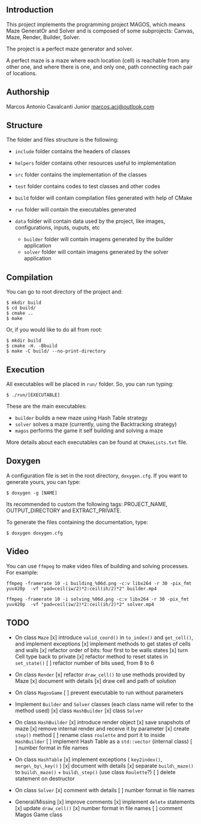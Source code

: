 ## Introduction

This project implements the programming project MAGOS,
which means Maze GeneratOr and Solver and is composed of some subprojects:
Canvas, Maze, Render, Builder, Solver.

The project is a perfect maze generator and solver.

A perfect maze is a maze where each location (cell) is reachable from any other one,
and where there is one, and only one, path connecting each pair of locations.

## Authorship

Marcos Antonio Cavalcanti Junior
marcos.acj@outlook.com

## Structure

The folder and files structure is the following:

* `include` folder contains the headers of classes

* `helpers` folder contains other resources useful to implementation

* `src` folder contains the implementation of the classes

* `test` folder contains codes to test classes and other codes

* `build` folder will contain compilation files generated with help of CMake

* `run` folder will contain the executables generated

* `data` folder will contain data used by the project, like images, configurations, inputs, ouputs, etc

	* `builder` folder will contain imagens generated by the builder application
	* `solver` folder will contain imagens generated by the solver application

## Compilation

You can go to root directory of the project and:

```
$ mkdir build
$ cd build/
$ cmake ..
$ make
```

Or, if you would like to do all from root:

```
$ mkdir build
$ cmake -H. -Bbuild
$ make -C build/ --no-print-directory
```

## Execution

All executables will be placed in `run/` folder. So, you can run typing:

```
$ ./run/[EXECUTABLE]
```

These are the main executables:

* `builder` builds a new maze using Hash Table strategy
* `solver` solves a maze (currently, using the Backtracking strategy)
* `magos` performs the game it self building and solving a maze

More details about each executables can be found at `CMakeLists.txt` file.

## Doxygen

A configuration file is set in the root directory, `doxygen.cfg`.
If you want to generate yours, you can type:

```
$ doxygen -g [NAME]
```

Its recommended to custom the following tags: PROJECT\_NAME, OUTPUT\_DIRECTORY and EXTRACT\_PRIVATE.

To generate the files containing the documentation, type:

```
$ doxygen doxygen.cfg
```

## Video

You can use `ffmpeg` to make video files of building and solving processes. For example:

```
ffmpeg -framerate 10 -i building_%06d.png -c:v libx264 -r 30 -pix_fmt yuv420p  -vf "pad=ceil(iw/2)*2:ceil(ih/2)*2" builder.mp4

ffmpeg -framerate 10 -i solving_%06d.png -c:v libx264 -r 30 -pix_fmt yuv420p  -vf "pad=ceil(iw/2)*2:ceil(ih/2)*2" solver.mp4
```

## TODO

* On class `Maze`
	[x] introduce `valid_coord()` in `to_index()` and `get_cell()`, and implement exceptions
	[x] implement methods to get states of cells and walls
	[x] refactor order of bits: four first to be walls states
	[x] turn Cell type back to private
	[x] refactor method to reset states in `set_state()`
	[ ] refactor number of bits used, from 8 to 6

* On class `Render`
	[x] refactor `draw_cell()` to use methods provided by Maze
	[x] document with details
	[x] draw cell and path of solution

* On class `MagosGame`
	[ ] prevent executable to run without parameters

* Implement `Builder` and `Solver` classes (each class name will refer to the method used)
	[x] class `HashBuilder`
	[x] class `Solver`

* On class `HashBuilder`
	[x] introduce render object
	[x] save snapshots of maze
	[x] remove internal render and receive it by parameter
	[x] create `step()` method
	[ ] rename class `roulette` and port it to inside `HashBuilder`
	[ ] implement Hash Table as a `std::vector` (internal class)
	[ ] number format in file names

* On class `HashTable`
	[x] implement exceptions ( `key2index()`, `merge\_by\_key()` )
	[x] document with details
	[x] separate `build\_maze()` to `build\_maze()` + `build\_step()` (use class `Roulette`?)
	[ ] delete statement on destructor

* On class `Solver`
	[x] comment with details
	[ ] number format in file names

* General/Missing
	[x] improve comments
	[x] implement `delete` statements
	[x] update `draw_cell()`
	[x] number format in file names
	[ ] comment Magos Game class